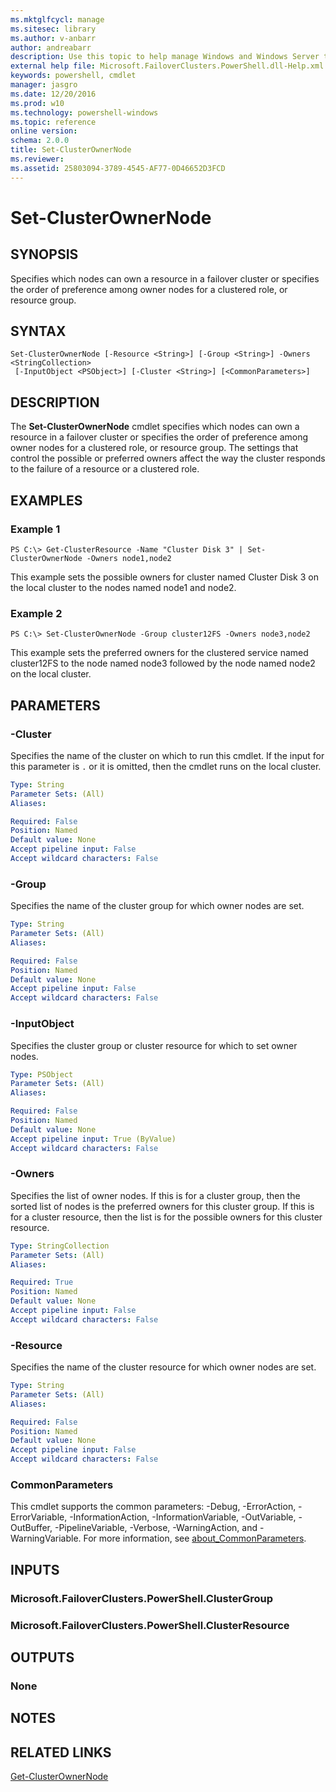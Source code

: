 ```yaml
---
ms.mktglfcycl: manage
ms.sitesec: library
ms.author: v-anbarr
author: andreabarr
description: Use this topic to help manage Windows and Windows Server technologies with Windows PowerShell.
external help file: Microsoft.FailoverClusters.PowerShell.dll-Help.xml
keywords: powershell, cmdlet
manager: jasgro
ms.date: 12/20/2016
ms.prod: w10
ms.technology: powershell-windows
ms.topic: reference
online version: 
schema: 2.0.0
title: Set-ClusterOwnerNode
ms.reviewer:
ms.assetid: 25803094-3789-4545-AF77-0D46652D3FCD
---
```


# Set-ClusterOwnerNode

## SYNOPSIS
Specifies which nodes can own a resource in a failover cluster or specifies the order of preference among owner nodes for a clustered role, or resource group.

## SYNTAX

```
Set-ClusterOwnerNode [-Resource <String>] [-Group <String>] -Owners <StringCollection>
 [-InputObject <PSObject>] [-Cluster <String>] [<CommonParameters>]
```

## DESCRIPTION
The **Set-ClusterOwnerNode** cmdlet specifies which nodes can own a resource in a failover cluster or specifies the order of preference among owner nodes for a clustered role, or resource group.
The settings that control the possible or preferred owners affect the way the cluster responds to the failure of a resource or a clustered role.

## EXAMPLES

### Example 1
```
PS C:\> Get-ClusterResource -Name "Cluster Disk 3" | Set-ClusterOwnerNode -Owners node1,node2
```

This example sets the possible owners for cluster named Cluster Disk 3 on the local cluster to the nodes named node1 and node2.

### Example 2
```
PS C:\> Set-ClusterOwnerNode -Group cluster12FS -Owners node3,node2
```

This example sets the preferred owners for the clustered service named cluster12FS to the node named node3 followed by the node named node2 on the local cluster.

## PARAMETERS

### -Cluster
Specifies the name of the cluster on which to run this cmdlet.
If the input for this parameter is `.` or it is omitted, then the cmdlet runs on the local cluster.

```yaml
Type: String
Parameter Sets: (All)
Aliases: 

Required: False
Position: Named
Default value: None
Accept pipeline input: False
Accept wildcard characters: False
```

### -Group
Specifies the name of the cluster group for which owner nodes are set.

```yaml
Type: String
Parameter Sets: (All)
Aliases: 

Required: False
Position: Named
Default value: None
Accept pipeline input: False
Accept wildcard characters: False
```

### -InputObject
Specifies the cluster group or cluster resource for which to set owner nodes.

```yaml
Type: PSObject
Parameter Sets: (All)
Aliases: 

Required: False
Position: Named
Default value: None
Accept pipeline input: True (ByValue)
Accept wildcard characters: False
```

### -Owners
Specifies the list of owner nodes.
If this is for a cluster group, then the sorted list of nodes is the preferred owners for this cluster group.
If this is for a cluster resource, then the list is for the possible owners for this cluster resource.

```yaml
Type: StringCollection
Parameter Sets: (All)
Aliases: 

Required: True
Position: Named
Default value: None
Accept pipeline input: False
Accept wildcard characters: False
```

### -Resource
Specifies the name of the cluster resource for which owner nodes are set.

```yaml
Type: String
Parameter Sets: (All)
Aliases: 

Required: False
Position: Named
Default value: None
Accept pipeline input: False
Accept wildcard characters: False
```

### CommonParameters
This cmdlet supports the common parameters: -Debug, -ErrorAction, -ErrorVariable, -InformationAction, -InformationVariable, -OutVariable, -OutBuffer, -PipelineVariable, -Verbose, -WarningAction, and -WarningVariable. For more information, see [about_CommonParameters](http://go.microsoft.com/fwlink/?LinkID=113216).

## INPUTS

### Microsoft.FailoverClusters.PowerShell.ClusterGroup

### Microsoft.FailoverClusters.PowerShell.ClusterResource

## OUTPUTS

### None

## NOTES

## RELATED LINKS

[Get-ClusterOwnerNode](./Get-ClusterOwnerNode.md)

